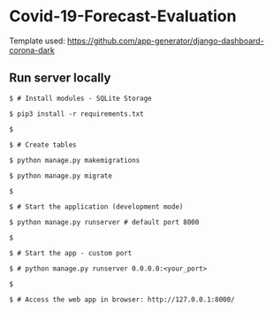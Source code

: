 # Covid-19-Forecast-Evaluation



Template used: https://github.com/app-generator/django-dashboard-corona-dark


## Run server locally
``` pyhon 
$ # Install modules - SQLite Storage
  
$ pip3 install -r requirements.txt

$

$ # Create tables

$ python manage.py makemigrations

$ python manage.py migrate

$

$ # Start the application (development mode)

$ python manage.py runserver # default port 8000

$

$ # Start the app - custom port

$ # python manage.py runserver 0.0.0.0:<your_port>

$

$ # Access the web app in browser: http://127.0.0.1:8000/

```
